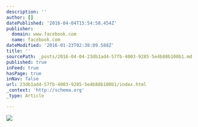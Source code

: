 ```yaml
---
description: ''
author: []
datePublished: '2016-04-04T15:54:58.454Z'
publisher:
  domain: www.facebook.com
  name: facebook.com
dateModified: '2016-01-23T02:38:09.588Z'
title: ''
sourcePath: _posts/2016-04-04-23db1ad4-57fb-4003-9285-5e4b88b100b1.md
published: true
inFeed: true
hasPage: true
inNav: false
url: 23db1ad4-57fb-4003-9285-5e4b88b100b1/index.html
_context: 'http://schema.org'
_type: Article

---
```

![](https://fbcdn-photos-a-a.akamaihd.net/hphotos-ak-xat1/v/t1.0-0/p480x480/12190101_893909030663058_2395461711354941008_n.jpg?oh=1f83179b53e1e04a5c0137b4fb9599c8&oe=5741FF35&__gda__=1463759433_59b1b4aa37de78047cf6b6a228a31f6b)